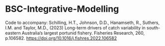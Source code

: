 # BSC-Integrative-Modelling
 Code to accompany:
Schilling, H.T., Johnson, D.D., Hanamseth, R., Suthers, I.M. and Taylor, M.D., (2023) Long-term drivers of catch variability in south-eastern Australia’s largest portunid fishery. Fisheries Research, 260, p.106582. https://doi.org/10.1016/j.fishres.2022.106582

